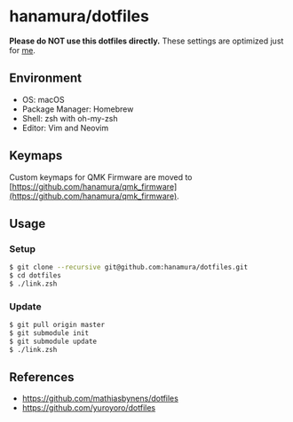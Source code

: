 # hanamura/dotfiles

**Please do NOT use this dotfiles directly.** These settings are optimized just for [me](https://github.com/hanamura).

## Environment

- OS: macOS
- Package Manager: Homebrew
- Shell: zsh with oh-my-zsh
- Editor: Vim and Neovim

## Keymaps

Custom keymaps for QMK Firmware are moved to [https://github.com/hanamura/qmk_firmware](https://github.com/hanamura/qmk_firmware).

## Usage

### Setup

```sh
$ git clone --recursive git@github.com:hanamura/dotfiles.git
$ cd dotfiles
$ ./link.zsh
```

### Update

```sh
$ git pull origin master
$ git submodule init
$ git submodule update
$ ./link.zsh
```

## References

- https://github.com/mathiasbynens/dotfiles
- https://github.com/yuroyoro/dotfiles
